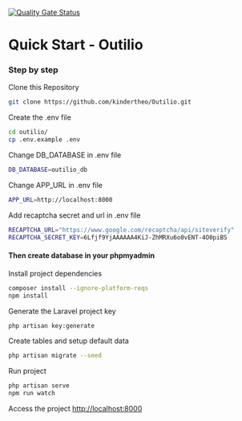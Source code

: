 [![Quality Gate Status](https://sonarcloud.io/api/project_badges/measure?project=kindertheo_Outilio&metric=alert_status)](https://sonarcloud.io/summary/new_code?id=kindertheo_Outilio)

# Quick Start - Outilio

### Step by step
Clone this Repository
```sh
git clone https://github.com/kindertheo/Outilio.git
```

Create the .env file
```sh
cd outilio/
cp .env.example .env
```

Change DB_DATABASE in .env file
```sh
DB_DATABASE=outilio_db
```

Change APP_URL in .env file
```sh
APP_URL=http://localhost:8000
```

Add recaptcha secret and url in .env file
```sh
RECAPTCHA_URL="https://www.google.com/recaptcha/api/siteverify"
RECAPTCHA_SECRET_KEY=6Lfjf9YjAAAAAA4KiJ-ZhMRXu6o0vENT-4O0piBS
```

#### Then create database in your phpmyadmin

Install project dependencies
```sh
composer install --ignore-platform-reqs
npm install
```

Generate the Laravel project key
```sh
php artisan key:generate
```

Create tables and setup default data
```sh
php artisan migrate --seed
```

Run project
```sh
php artisan serve
npm run watch
```

Access the project
[http://localhost:8000](http://localhost:8000)

